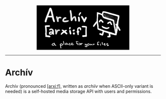 <p align="center">
  <img src="https://github.com/0d9e-tech/archiiv/blob/amogus/logo.png" alt="Archív thumbnail image" width="300px"/>
</p>

----

# Archív

Archív (pronounced [[arxiːf]](https://en.wiktionary.org/wiki/arch%C3%ADv#Czech), written as _archiiv_ when ASCII-only variant is needed) is a self-hosted media storage API with users and permissions.
